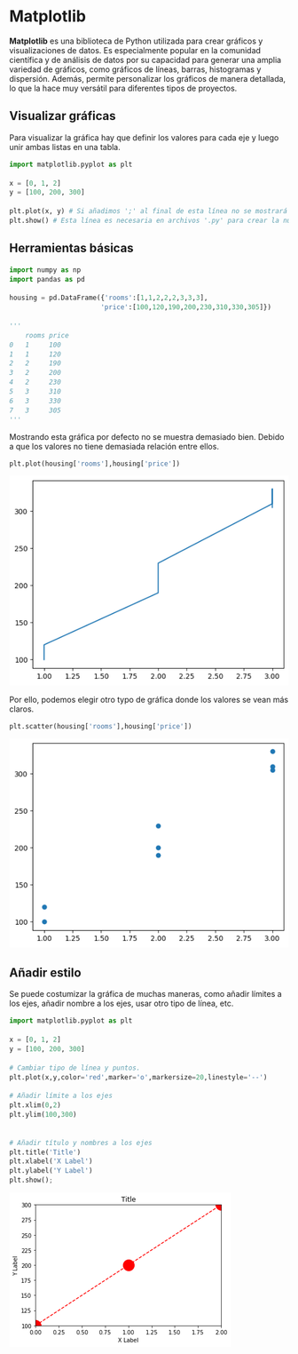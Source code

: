 # Matplotlib

**Matplotlib** es una biblioteca de Python utilizada para crear gráficos y visualizaciones de datos. Es especialmente popular en la comunidad científica y de análisis de datos por su capacidad para generar una amplia variedad de gráficos, como gráficos de líneas, barras, histogramas y dispersión. Además, permite personalizar los gráficos de manera detallada, lo que la hace muy versátil para diferentes tipos de proyectos.

## Visualizar gráficas

Para visualizar la gráfica hay que definir los valores para cada eje y luego unir ambas listas en una tabla.

```python
import matplotlib.pyplot as plt

x = [0, 1, 2]
y = [100, 200, 300]

plt.plot(x, y) # Si añadimos ';' al final de esta línea no se mostrará el texto en el output del comando.
plt.show() # Esta línea es necesaria en archivos '.py' para crear la nueva ventana donde mostrar la gráfica. 
```

## Herramientas básicas

```python
import numpy as np
import pandas as pd

housing = pd.DataFrame({'rooms':[1,1,2,2,2,3,3,3],
                       'price':[100,120,190,200,230,310,330,305]})

'''
    rooms price
0   1     100
1   1     120
2   2     190
3   2     200
4   2     230
5   3     310
6   3     330
7   3     305
'''
```

Mostrando esta gráfica por defecto no se muestra demasiado bien. Debido a que los valores no tiene  demasiada relación entre ellos.

```python
plt.plot(housing['rooms'],housing['price'])
```

![alt text](img/01/image.png)

Por ello, podemos elegir otro typo de gráfica donde los valores se vean más claros.

```python
plt.scatter(housing['rooms'],housing['price'])
```

![alt text](img/01/image-1.png)

## Añadir estilo

Se puede costumizar la gráfica de muchas maneras, como añadir límites a los ejes, añadir nombre a los ejes, usar otro tipo de línea, etc.

```python
import matplotlib.pyplot as plt

x = [0, 1, 2]
y = [100, 200, 300]

# Cambiar tipo de línea y puntos.
plt.plot(x,y,color='red',marker='o',markersize=20,linestyle='--')

# Añadir límite a los ejes
plt.xlim(0,2)
plt.ylim(100,300)


# Añadir título y nombres a los ejes
plt.title('Title')
plt.xlabel('X Label')
plt.ylabel('Y Label')
plt.show();
```

![alt text](img/01/image-2.png)
